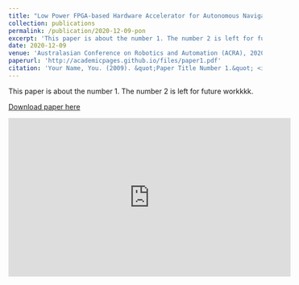```yaml
---
title: "Low Power FPGA-based Hardware Accelerator for Autonomous Navigation of Mobile Robots"
collection: publications
permalink: /publication/2020-12-09-pon
excerpt: 'This paper is about the number 1. The number 2 is left for future work.'
date: 2020-12-09
venue: 'Australasian Conference on Robotics and Automation (ACRA), 2020'
paperurl: 'http://academicpages.github.io/files/paper1.pdf'
citation: 'Your Name, You. (2009). &quot;Paper Title Number 1.&quot; <i>Journal 1</i>. 1(1).'
---
```

This paper is about the number 1. The number 2 is left for future workkkk.

[Download paper here](https://ssl.linklings.net/conferences/acra/acra2020_proceedings/views/includes/files/pap104s1-file1.pdf)

<iframe width="560" height="315" src="https://www.youtube.com/embed/gDYCPDyNlkA" frameborder="0" allow="accelerometer; autoplay; clipboard-write; encrypted-media; gyroscope; picture-in-picture" allowfullscreen></iframe>
